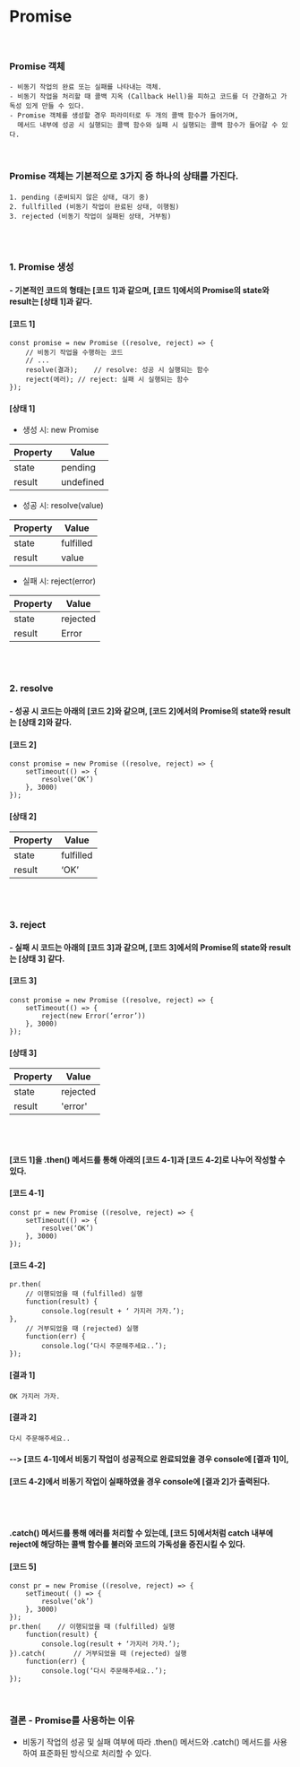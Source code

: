 # Promise
<br/>

### Promise 객체
	- 비동기 작업의 완료 또는 실패를 나타내는 객체.
 	- 비동기 작업을 처리할 때 콜백 지옥 (Callback Hell)을 피하고 코드를 더 간결하고 가독성 있게 만들 수 있다.
	- Promise 객체를 생성할 경우 파라미터로 두 개의 콜백 함수가 들어가며, 
 	  메서드 내부에 성공 시 실행되는 콜백 함수와 실패 시 실행되는 콜백 함수가 들어갈 수 있다. 
<br/>

### Promise 객체는 기본적으로 3가지 중 하나의 상태를 가진다.
	1. pending (준비되지 않은 상태, 대기 중)
	2. fullfilled (비동기 작업이 완료된 상태, 이행됨)
	3. rejected (비동기 작업이 실패된 상태, 거부됨)
 
<br><br>

### 1. Promise 생성
####  - 기본적인 코드의 형태는 [코드 1]과 같으며, [코드 1]에서의 Promise의 state와 result는 [상태 1]과 같다. 
#### [코드 1]
	const promise = new Promise ((resolve, reject) => {
 		// 비동기 작업을 수행하는 코드
   		// ...
		resolve(결과);	// resolve: 성공 시 실행되는 함수
		reject(에러);	// reject: 실패 시 실행되는 함수
	});

#### [상태 1]
- 생성 시: new Promise

| Property | Value |
|---|---|
| state | pending |
| result | undefined |

- 성공 시: resolve(value)

| Property | Value |
|---|---|
| state | fulfilled |
| result | value |

- 실패 시: reject(error)

| Property | Value |
|---|---|
| state | rejected |
| result | Error |

<br><br>
### 2. resolve
#### - 성공 시 코드는 아래의 [코드 2]와 같으며, [코드 2]에서의 Promise의 state와 result는 [상태 2]와 같다.
#### [코드 2]
	const promise = new Promise ((resolve, reject) => {
		setTimeout(() => {
			resolve(‘OK’)
		}, 3000)
	});

#### [상태 2]
| Property | Value |
|---|---|
| state | fulfilled |
| result | ‘OK’ |

<br><br>
### 3. reject
#### - 실패 시 코드는 아래의 [코드 3]과 같으며, [코드 3]에서의 Promise의 state와 result는 [상태 3] 같다.
#### [코드 3]
	const promise = new Promise ((resolve, reject) => {
		setTimeout(() => {
			reject(new Error(‘error’))
		}, 3000)
	});
 
#### [상태 3]
| Property | Value |
|---|---|
| state | rejected |
| result | 'error' |



<br><br>
#### [코드 1]을 .then() 메서드를 통해 아래의 [코드 4-1]과 [코드 4-2]로 나누어 작성할 수 있다. 

#### [코드 4-1]
	const pr = new Promise ((resolve, reject) => {
		setTimeout(() => {
			resolve(‘OK’)
		}, 3000)
	});

#### [코드 4-2]
	pr.then(
		// 이행되었을 때 (fulfilled) 실행
		function(result) {
			console.log(result + ‘ 가지러 가자.’);
	},
		// 거부되었을 때 (rejected) 실행
		function(err) {
			console.log(‘다시 주문해주세요..’);
	});

#### [결과 1]
	OK 가지러 가자.

#### [결과 2]
	다시 주문해주세요..

#### --> [코드 4-1]에서 비동기 작업이 성공적으로 완료되었을 경우 console에 [결과 1]이,
#### [코드 4-2]에서 비동기 작업이 실패하였을 경우 console에 [결과 2]가 출력된다.


<br><br>
#### .catch() 메서드를 통해 에러를 처리할 수 있는데, [코드 5]에서처럼 catch 내부에 reject에 해당하는 콜백 함수를 불러와 코드의 가독성을 증진시킬 수 있다.

#### [코드 5]
	const pr = new Promise ((resolve, reject) => {
		setTimeout( () => {
			resolve(‘ok’)
		}, 3000)
	});
	pr.then(	// 이행되었을 때 (fulfilled) 실행
		function(result) {
			console.log(result + ‘가지러 가자.’);
	}).catch(		// 거부되었을 때 (rejected) 실행
		function(err) {
			console.log(‘다시 주문해주세요..’);
	});
<br/>

### 결론 - Promise를 사용하는 이유
- 비동기 작업의 성공 및 실패 여부에 따라 .then() 메서드와 .catch() 메서드를 사용하여 표준화된 방식으로 처리할 수 있다.
